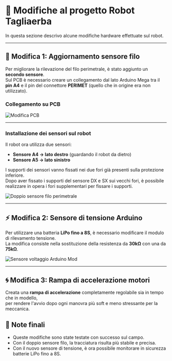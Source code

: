 # 🔧 Modifiche al progetto Robot Tagliaerba

In questa sezione descrivo alcune modifiche hardware effettuate sul robot.

---

## 📡 Modifica 1: Aggiornamento sensore filo

Per migliorare la rilevazione del filo perimetrale, è stato aggiunto un **secondo sensore**.  
Sul PCB è necessario creare un collegamento dal lato Arduino Mega tra il **pin A4** e il pin del connettore **PERIMET** (quello che in origine era non utilizzato).

### Collegamento su PCB
![Modifica PCB](Modifiche%20da%20effettuare/Modifica%20PCB.jpg)

---

### Installazione dei sensori sul robot
Il robot ora utilizza due sensori:  
- **Sensore A4 → lato destro** (guardando il robot da dietro)  
- **Sensore A5 → lato sinistro**

I supporti dei sensori vanno fissati nei due fori già presenti sulla protezione inferiore.  
Dopo aver fissato i supporti del sensore DX e SX sui vecchi fori, è possibile realizzare in opera i fori supplementari per fissare i supporti.

![Doppio sensore filo perimetrale](Modifiche%20da%20effettuare/Doppio%20sensore%20filo%20perimetrale.jpg)

---

## ⚡ Modifica 2: Sensore di tensione Arduino

Per utilizzare una batteria **LiPo fino a 8S**, è necessario modificare il modulo di rilevamento tensione.  
La modifica consiste nella sostituzione della resistenza da **30kΩ** con una da **75kΩ**.

![Sensore voltaggio Arduino Mod](Modifiche%20da%20effettuare/Sensore%20voltaggio%20Arduino%20Mod.jpg)

---



## 🌀 Modifica 3: Rampa di accelerazione motori

Creata una **rampa di accelerazione** completamente regolabile sia in tempo che in modello,  
per rendere l'avvio dopo ogni manovra più soft e meno stressante per la meccanica.


## 📌 Note finali
- Queste modifiche sono state testate con successo sul campo.  
- Con il doppio sensore filo, la tracciatura risulta più stabile e precisa.  
- Con il nuovo sensore di tensione, è ora possibile monitorare in sicurezza batterie LiPo fino a 8S.

